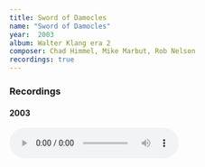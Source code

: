 ```yaml
---
title: Sword of Damocles
name: "Sword of Damocles"
year:  2003
album: Walter Klang era 2
composer: Chad Himmel, Mike Marbut, Rob Nelson
recordings: true
---
```


<h3>Recordings</h3>

<h4>2003</h4>
<audio controls="">
  <source src="http://walterklang.com/mp3/2003-08-16/weathervane/weathervane.mp3" type="audio/mpeg">
  <a href="http://walterklang.com/mp3/2003-08-16/weathervane/weathervane.mp3">weathervane.mp3</a>
</audio>
